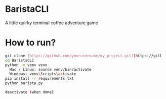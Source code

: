 # BaristaCLI
A little quirky terminal coffee adventure game

# How to run?
```sh
git clone [https://github.com/yourusername/my_project.git](https://github.com/NikoLicht/BaristaCLI.git)
cd BaristaCLI
python -m venv venv
  Mac / Linux: source venv/bin/activate
  Windows: venv\Scripts\activate
pip install -r requirements.txt
python barista.py

deactivate (when done)
```
